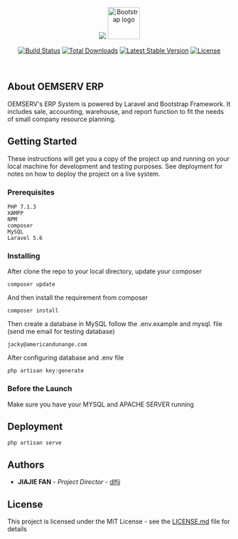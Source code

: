 <p align="center"><img src="https://laravel.com/assets/img/components/logo-laravel.svg"> <img src="https://getbootstrap.com/docs/4.1/assets/brand/bootstrap-solid.svg" alt="Bootstrap logo" width=72 height=72>
</p>


<p align="center">
<a href="https://travis-ci.org/laravel/framework"><img src="https://travis-ci.org/laravel/framework.svg" alt="Build Status"></a>
<a href="https://packagist.org/packages/laravel/framework"><img src="https://poser.pugx.org/laravel/framework/d/total.svg" alt="Total Downloads"></a>
<a href="https://packagist.org/packages/laravel/framework"><img src="https://poser.pugx.org/laravel/framework/v/stable.svg" alt="Latest Stable Version"></a>
<a href="https://packagist.org/packages/laravel/framework"><img src="https://poser.pugx.org/laravel/framework/license.svg" alt="License"></a>
</p>



<br>

## About OEMSERV ERP

OEMSERV's ERP System is powered by Laravel and Bootstrap Framework. 
It includes sale, accounting, warehouse, and report function to fit the needs of small company resource planning.


## Getting Started

These instructions will get you a copy of the project up and running on your local machine for development and testing purposes. See deployment for notes on how to deploy the project on a live system.

### Prerequisites



```
PHP 7.1.3
XAMPP
NPM  
composer
MySQL
Laravel 5.6

```

### Installing

After clone the repo to your local directory, update your composer

```
composer update
```

And then install the requirement from composer

```
composer install
```

Then create a database in MySQL follow the .env.example and mysql. file (send me email for testing database)
```
jacky@americandunange.com
```

After configuring database and .env file

```
php artisan key:generate
```

### Before the Launch

Make sure you have your MYSQL and APACHE SERVER running


## Deployment

```
php artisan serve
```

## Authors

* **JIAJIE FAN** - *Project Director* - [dlfjj](https://github.com/dlfjj)


## License

This project is licensed under the MIT License - see the [LICENSE.md](LICENSE.md) file for details



